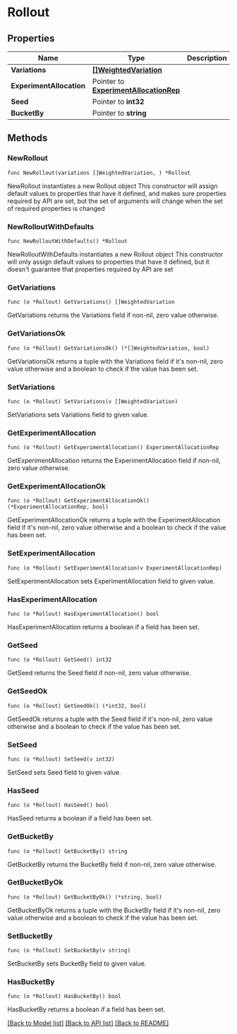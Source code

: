 # Rollout

## Properties

Name | Type | Description | Notes
------------ | ------------- | ------------- | -------------
**Variations** | [**[]WeightedVariation**](WeightedVariation.md) |  | 
**ExperimentAllocation** | Pointer to [**ExperimentAllocationRep**](ExperimentAllocationRep.md) |  | [optional] 
**Seed** | Pointer to **int32** |  | [optional] 
**BucketBy** | Pointer to **string** |  | [optional] 

## Methods

### NewRollout

`func NewRollout(variations []WeightedVariation, ) *Rollout`

NewRollout instantiates a new Rollout object
This constructor will assign default values to properties that have it defined,
and makes sure properties required by API are set, but the set of arguments
will change when the set of required properties is changed

### NewRolloutWithDefaults

`func NewRolloutWithDefaults() *Rollout`

NewRolloutWithDefaults instantiates a new Rollout object
This constructor will only assign default values to properties that have it defined,
but it doesn't guarantee that properties required by API are set

### GetVariations

`func (o *Rollout) GetVariations() []WeightedVariation`

GetVariations returns the Variations field if non-nil, zero value otherwise.

### GetVariationsOk

`func (o *Rollout) GetVariationsOk() (*[]WeightedVariation, bool)`

GetVariationsOk returns a tuple with the Variations field if it's non-nil, zero value otherwise
and a boolean to check if the value has been set.

### SetVariations

`func (o *Rollout) SetVariations(v []WeightedVariation)`

SetVariations sets Variations field to given value.


### GetExperimentAllocation

`func (o *Rollout) GetExperimentAllocation() ExperimentAllocationRep`

GetExperimentAllocation returns the ExperimentAllocation field if non-nil, zero value otherwise.

### GetExperimentAllocationOk

`func (o *Rollout) GetExperimentAllocationOk() (*ExperimentAllocationRep, bool)`

GetExperimentAllocationOk returns a tuple with the ExperimentAllocation field if it's non-nil, zero value otherwise
and a boolean to check if the value has been set.

### SetExperimentAllocation

`func (o *Rollout) SetExperimentAllocation(v ExperimentAllocationRep)`

SetExperimentAllocation sets ExperimentAllocation field to given value.

### HasExperimentAllocation

`func (o *Rollout) HasExperimentAllocation() bool`

HasExperimentAllocation returns a boolean if a field has been set.

### GetSeed

`func (o *Rollout) GetSeed() int32`

GetSeed returns the Seed field if non-nil, zero value otherwise.

### GetSeedOk

`func (o *Rollout) GetSeedOk() (*int32, bool)`

GetSeedOk returns a tuple with the Seed field if it's non-nil, zero value otherwise
and a boolean to check if the value has been set.

### SetSeed

`func (o *Rollout) SetSeed(v int32)`

SetSeed sets Seed field to given value.

### HasSeed

`func (o *Rollout) HasSeed() bool`

HasSeed returns a boolean if a field has been set.

### GetBucketBy

`func (o *Rollout) GetBucketBy() string`

GetBucketBy returns the BucketBy field if non-nil, zero value otherwise.

### GetBucketByOk

`func (o *Rollout) GetBucketByOk() (*string, bool)`

GetBucketByOk returns a tuple with the BucketBy field if it's non-nil, zero value otherwise
and a boolean to check if the value has been set.

### SetBucketBy

`func (o *Rollout) SetBucketBy(v string)`

SetBucketBy sets BucketBy field to given value.

### HasBucketBy

`func (o *Rollout) HasBucketBy() bool`

HasBucketBy returns a boolean if a field has been set.


[[Back to Model list]](../README.md#documentation-for-models) [[Back to API list]](../README.md#documentation-for-api-endpoints) [[Back to README]](../README.md)


